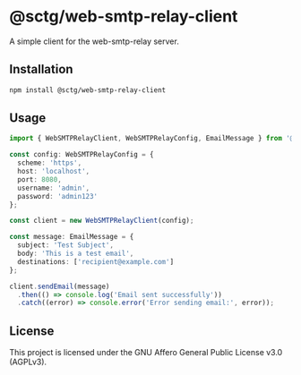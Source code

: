 # @sctg/web-smtp-relay-client

A simple client for the web-smtp-relay server.

## Installation

```bash
npm install @sctg/web-smtp-relay-client
```

## Usage

```typescript
import { WebSMTPRelayClient, WebSMTPRelayConfig, EmailMessage } from '@sctg/web-smtp-relay-client';

const config: WebSMTPRelayConfig = {
  scheme: 'https',
  host: 'localhost',
  port: 8080,
  username: 'admin',
  password: 'admin123'
};

const client = new WebSMTPRelayClient(config);

const message: EmailMessage = {
  subject: 'Test Subject',
  body: 'This is a test email',
  destinations: ['recipient@example.com']
};

client.sendEmail(message)
  .then(() => console.log('Email sent successfully'))
  .catch((error) => console.error('Error sending email:', error));
```

## License

This project is licensed under the GNU Affero General Public License v3.0 (AGPLv3).
